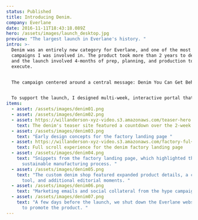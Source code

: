 ```yaml
---
status: Published
title: Introducing Denim.
company: Everlane
date: 2016-11-11T18:43:18.089Z
hero: /assets/images/launch_desktop.jpg
preview: "The largest launch in Everlane's history. "
intro: >-
  Denim was an entirely new category for Everlane, and one of the most ambitious
  campaigns I was involved in. The product took more than 2 years to develop,
  and the launch involved 4-months of prep, planning, and production to
  execute. 


  The campaign centered around a central message: Denim You Can Get Behind. The company sourced high-quality Japanese denim that typically retailed for double the price. We manufactured it at a cutting-edge factory in Vietnam that used substantially less waste than typical. And the styles felt both timeliness and relevant, with cuts that were flattering across a diverse range of body types. 


  To support the launch, I designed multi-week, interactive portal that both hyped the product and educated our customer's about the denim industry.  Along with housing 2 teaser commercials, the site evolved week-to-week, zooming out to reveal more details and story as the launch grew closer. In addition, my team shipped  an entirely new shopping experience for the e-commerce site (we called it Denim Shop). These updates made it easier for customers to explore our fits and preview them across different body types.
items:
  - asset: /assets/images/denim01.png
  - asset: /assets/images/denim02.png
  - asset: https://willanderson-xyz-video.s3.amazonaws.com/teaser-hero.mov
    text: The denim's teaser site featured a countdown over the 2-week drip campaign.
  - asset: /assets/images/denim03.png
    text: "Early design concepts for the factory landing page "
  - asset: https://willanderson-xyz-video.s3.amazonaws.com/factory-ful+scroll.mov
    text: Full scroll experience for the denim factory landing page
  - asset: /assets/images/denim04.png
    text: "Snippets from the factory landing page, which highlighted the denim's
      sustainable manufacturing process. "
  - asset: /assets/images/denim05.png
    text: "The custom denim shop featured expanded product details, a comparison
      tool, and additional editorial moments. "
  - asset: /assets/images/denim06.png
    text: "Marketing emails and social collateral from the hype campaign.  "
  - asset: /assets/images/denim07.png
    text: "A few days before the launch, we shut down the Everlane website in order
      to promote the product. "
---
```


